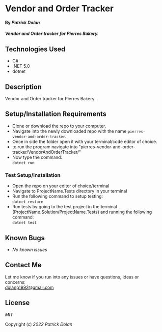 # Vendor and Order Tracker

#### By _**Patrick Dolan**_

#### _Vendor and Order tracker for Pierres Bakery._

<!-- ## Github Pages Link

[TITLE HERE Github Pages](GitHub Pages link here) -->

## Technologies Used

* C#
* .NET 5.0
* dotnet

## Description

Vendor and Order tracker for Pierres Bakery.

## Setup/Installation Requirements

* Clone or download the repo to your computer.
* Navigate into the newly downloaded repo with the name <code>pierres-vendor-and-order-tracker</code>.
* Once in side the folder open it with your terminal/code editor of choice.
* to run the program navigate into "pierres-vendor-and-order-tracker/VendorAndOrderTracker/"
* Now type the command: <br><code>dotnet run</code>

### Test Setup/Installation
<!-- [Resource on how to build/use this template](https://www.learnhowtoprogram.com/c-and-net-part-time/test-driven-development-with-c/mstest-configuration-quick-reference) -->

* Open the repo on your editor of choice/terminal
* Navigate to ProjectName.Tests directory in your terminal
* Run the following command to setup testing:  
<code>dotnet restore</code>
* Run tests by going to the test project in the terminal (ProjectName.Solution/ProjectName.Tests) and running the following command:  
<code>dotnet test</code>  

## Known Bugs

* _No known issues_

## Contact Me

Let me know if you run into any issues or have questions, ideas or concerns:  
dolanp1992@gmail.com

## License

_MIT_

Copyright (c) _2022_ _Patrick Dolan_